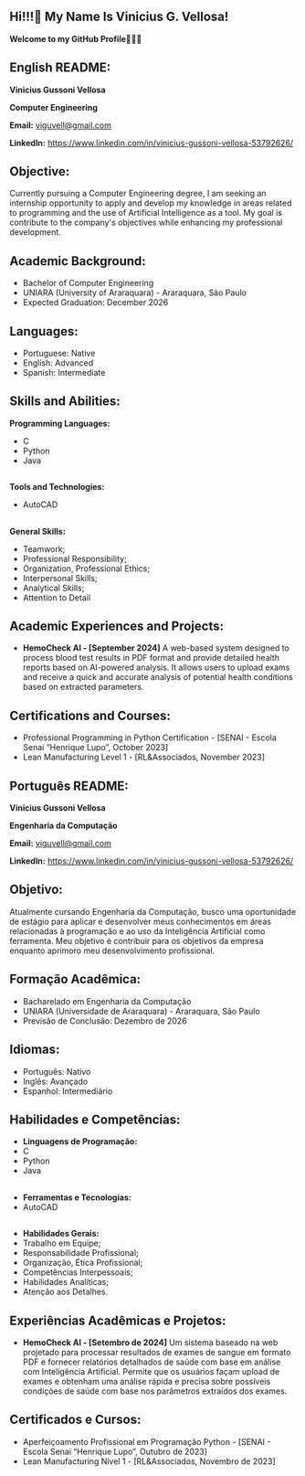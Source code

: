 ## Hi!!!👋 My Name Is Vinicius G. Vellosa!   
**Welcome to my GitHub Profile🧑🏻‍💻**

## English README:

**Vinicius Gussoni Vellosa**                                                              

**Computer Engineering**

**Email:** viguvell@gmail.com

**LinkedIn:** https://www.linkedin.com/in/vinicius-gussoni-vellosa-53792626/


## Objective:

  Currently pursuing a Computer Engineering degree, I am seeking an internship opportunity to apply and develop my knowledge in areas related to programming and the use of Artificial Intelligence as a tool.
  My goal is contribute to the company's objectives while enhancing my professional development.


## Academic Background:

* Bachelor of Computer Engineering
* UNIARA (University of Araraquara) - Araraquara, São Paulo
* Expected Graduation: December 2026


## Languages:

* Portuguese: Native
* English: Advanced
* Spanish: Intermediate


## Skills and Abilities:

**Programming Languages:**
* C
* Python
* Java
##
  
**Tools and Technologies:**
* AutoCAD
##

**General Skills:**
* Teamwork;
* Professional Responsibility;
* Organization, Professional Ethics;
* Interpersonal Skills;
* Analytical Skills;
* Attention to Detail


## Academic Experiences and Projects:

* **HemoCheck AI - [September 2024]**  A web-based system designed to process blood test results in PDF format and provide detailed health reports based on AI-powered analysis.
It allows users to upload exams and receive a quick and accurate analysis of potential health conditions based on extracted parameters.


## Certifications and Courses:

* Professional Programming in Python Certification - [SENAI - Escola Senai “Henrique Lupo”, October 2023]
* Lean Manufacturing Level 1 - [RL&Associados, November 2023]





## Português README:

**Vinicius Gussoni Vellosa**

**Engenharia da Computação**

**Email:** viguvell@gmail.com

**LinkedIn:** https://www.linkedin.com/in/vinicius-gussoni-vellosa-53792626/


## Objetivo:

Atualmente cursando Engenharia da Computação, busco uma oportunidade de estágio para aplicar e desenvolver meus conhecimentos em áreas relacionadas à programação e ao uso da Inteligência Artificial como ferramenta.
Meu objetivo é contribuir para os objetivos da empresa enquanto aprimoro meu desenvolvimento profissional.


## Formação Acadêmica:

* Bacharelado em Engenharia da Computação
* UNIARA (Universidade de Araraquara) - Araraquara, São Paulo
* Previsão de Conclusão: Dezembro de 2026


## Idiomas:

* Português: Nativo
* Inglês: Avançado
* Espanhol: Intermediário


## Habilidades e Competências:

* **Linguagens de Programação:**
* C
* Python
* Java
##

* **Ferramentas e Tecnologias:**
* AutoCAD
##

* **Habilidades Gerais:**
* Trabalho em Equipe;
* Responsabilidade Profissional;
* Organização, Ética Profissional;
* Competências Interpessoais;
* Habilidades Analíticas;
* Atenção aos Detalhes.


## Experiências Acadêmicas e Projetos:

* **HemoCheck AI - [Setembro de 2024]** Um sistema baseado na web projetado para processar resultados de exames de sangue em formato PDF e fornecer relatórios detalhados de saúde com base em análise com Inteligência Artificial.
Permite que os usuários façam upload de exames e obtenham uma análise rápida e precisa sobre possíveis condições de saúde com base nos parâmetros extraídos dos exames.


## Certificados e Cursos:

* Aperfeiçoamento Profissional em Programação Python - [SENAI - Escola Senai “Henrique Lupo”, Outubro de 2023]
* Lean Manufacturing Nível 1 - [RL&Associados, Novembro de 2023]
